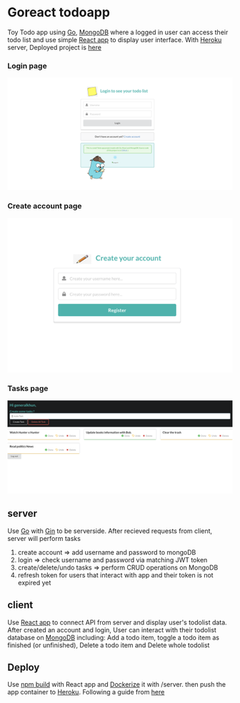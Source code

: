 # Goreact todoapp 
Toy Todo app using [Go](https://golang.org/), [MongoDB](https://www.mongodb.com/) where a logged in user can access their todo list and use simple [React app](https://reactjs.org/) to display user interface. With [Heroku](https://dashboard.heroku.com/) server, Deployed project is [here](https://goreactmongo-todo.herokuapp.com/loginformR)

### Login page
![alt text](https://github.com/Generalkhun/go_todo/blob/master/loginPage.png?raw=true)
### Create account page
![alt text](https://github.com/Generalkhun/go_todo/blob/master/registerPage.png?raw=true)
### Tasks page
![alt text](https://github.com/Generalkhun/go_todo/blob/master/tasksPage.png?raw=true)

## server
Use [Go](https://golang.org/) with [Gin](https://github.com/gin-gonic/gin) to be serverside. After recieved requests from client, server will perform tasks 
 1. create account => add username and password to mongoDB
 2. login => check username and password via matching JWT token
 3. create/delete/undo tasks => perform CRUD operations on MongoDB
 4. refresh token for users that interact with app and their token is not expired yet

## client 
Use [React app](https://reactjs.org/) to connect API from server and display user's todolist data. 
After created an account and login, User can interact with their todolist database on [MongoDB](https://www.mongodb.com/) including: Add a todo item, toggle a todo item as finished (or unfinished), Delete a todo item and Delete whole todolist 

## Deploy
Use [npm build](https://docs.npmjs.com/cli/v6/commands/npm-build) with React app and [Dockerize](https://www.docker.com/) it with /server. then push the app container to [Heroku](https://dashboard.heroku.com/). Following a guide from [here](https://medium.com/jaysonmulwa/deploying-a-go-fiber-go-react-app-to-heroku-using-docker-7379ed47e0fc)
